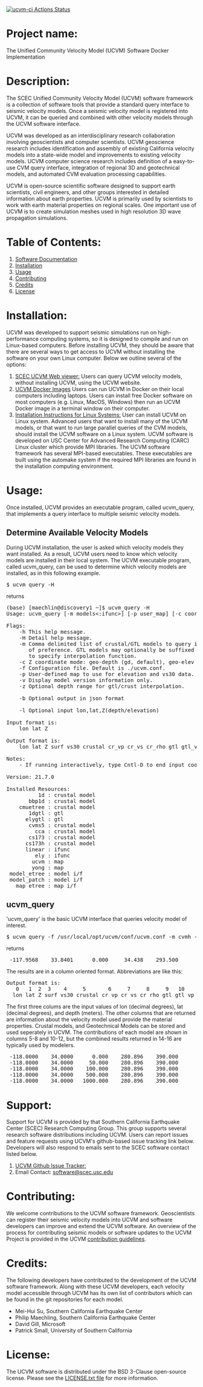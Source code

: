 [![ucvm-ci Actions Status](https://github.com/SCECcode/ucvm_docker/workflows/ucvm-ci/badge.svg)](https://github.com/SCECcode/ucvm_docker/actions)

# Project name:
The Unified Community Velocity Model (UCVM) Software Docker Implementation

# Description: 
The SCEC Unified Community Velocity Model (UCVM) software framework is a collection of software tools that provide a standard query interface to seismic velocity models. Once a seismic velocity model is registered into UCVM, it can be queried and combined with other velocity models through the UCVM software interface.

UCVM was developed as an interdisciplinary research collaboration involving geoscientists and computer scientists. UCVM geoscience research includes identification and assembly of existing California velocity models into a state-wide model and improvements to existing velocity models. UCVM computer science research includes definition of a easy-to-use CVM query interface, integration of regional 3D and geotechnical models, and automated CVM evaluation processing capabilities.

UCVM is open-source scientific software designed to support earth scientists, civil engineers, and other groups interested in detailed information about earth properties. UCVM is primarily used by scientists to work with earth material properties on regional scales. One important use of UCVM is to create simulation meshes used in high resolution 3D wave propagation simulations.

# Table of Contents:
1. [Software Documentation](https://github.com/SCECcode/ucvm_docker/wiki)
2. [Installation](#installation)
3. [Usage](#usage)
4. [Contributing](#contributing)
5. [Credits](#credit)
6. [License](#license)

# Installation:
UCVM was developed to support seismic simulations run on high-performance computing systems, so it is designed to compile and run on Linux-based computers. Before installing UCVM, they should be aware that there are several ways to get access to UCVM without installing the software on your own Linux computer. Below we outline several of the options:
1. [SCEC UCVM Web viewer:](http://moho.scec.org/UCVM_web/web/viewer.php) Users can query UCVM velocity models, without installing UCVM, using the UCVM website. 
2. [UCVM Docker Images](https://github.com/sceccode/ucvm_docker) Users can run UCVM in Docker on their local computers including laptops. Users can install free Docker software on most computers (e.g. Linux, MacOS, Windows) then run an UCVM Docker image in a terminal window on their computer. 
3.  [Installation Instructions for Linux Systems:](https://github.com/sceccode/ucvm/wiki/installation) User can install UCVM on Linux system. Advanced users that want to install many of the UCVM models, or that want to run large parallel queries of the CVM models, should install the UCVM software on a Linux system. UCVM software is developed on USC Center for Advanced Research Computing (CARC) Linux cluster which provide MPI libraries. The UCVM software framework has several MPI-based executables. These executables are built using the automake system if the required MPI libraries are found in the installation computing environment. 

# Usage: 
Once installed, UCVM provides an executable program, called ucvm_query, that implements a query interface to multiple seismic velocity models.

## Determine Available Velocity Models
During UCVM installation, the user is asked which velocity models they want installed. As a result, UCVM users need to know which velocity models are installed in their local system. The UCVM executable program, called ucvm_query, can be used to determine which velocity models are installed, as in this following example.
<pre>
$ ucvm_query -H
</pre>
returns
<pre>
(base) [maechlin@discovery1 ~]$ ucvm_query -H
Usage: ucvm_query [-m models<:ifunc>] [-p user_map] [-c coordtype] [-f config] [-z zmin,zmax] [-b] < file.in

Flags:
	-h This help message.
	-H Detail help message.
	-m Comma delimited list of crustal/GTL models to query in order
	   of preference. GTL models may optionally be suffixed with ':ifunc'
	   to specify interpolation function.
	-c Z coordinate mode: geo-depth (gd, default), geo-elev (ge).
	-f Configuration file. Default is ./ucvm.conf.
	-p User-defined map to use for elevation and vs30 data.
	-v Display model version information only.
	-z Optional depth range for gtl/crust interpolation.

	-b Optional output in json format

	-l Optional input lon,lat,Z(depth/elevation)

Input format is:
	lon lat Z

Output format is:
	lon lat Z surf vs30 crustal cr_vp cr_vs cr_rho gtl gtl_vp gtl_vs gtl_rho cmb_algo cmb_vp cmb_vs cmb_rho

Notes:
	- If running interactively, type Cntl-D to end input coord list.

Version: 21.7.0

Installed Resources:
          1d : crustal model
       bbp1d : crustal model
    cmuetree : crustal model
       1dgtl : gtl
      elygtl : gtl
       cvms5 : crustal model
         cca : crustal model
       cs173 : crustal model
      cs173h : crustal model
      linear : ifunc
         ely : ifunc
        ucvm : map
        yong : map
 model_etree : model i/f
 model_patch : model i/f
   map_etree : map i/f
</pre>

## ucvm_query
'ucvm_query' is the basic UCVM interface that queries velocity model of interest.

<pre>
$ ucvm_query -f /usr/local/opt/ucvm/conf/ucvm.conf -m cvmh -l 33.84007,-117.95683,0.0
</pre>
returns
<pre>
 -117.9568    33.8401      0.000     34.438    293.500       cvmh   1238.170    120.690   1450.659       none      0.000      0.000      0.000      crust   1238.170    120.690   1450.65
</pre>

The results are in a column oriented format. Abbreviations are like this:
<pre>
Output format is:
   0   1  2  3    4     5       6     7     8     9   10      11    12       13     14      15     16
  lon lat Z surf vs30 crustal cr_vp cr_vs cr_rho gtl gtl_vp gtl_vs gtl_rho cmb_algo cmb_vp cmb_vs cmb_rho
</pre>

The first three colums are the input values of lon (decimal degrees), lat (decimal degrees), and depth (meters). The other columns that are returned are information about the velocity model used provide the material properties. Crustal models, and Geotechnical Models can be stored and used seperately in UCVM. The contributions of each model are shown in columns 5-8 and 10-12, but the combined results returned in 14-16 are typically used by modelers.
<pre>
 -118.0000    34.0000      0.000    280.896    390.000      cvmsi    696.491    213.000   1974.976       none      0.000      0.000      0.000      crust    696.491    213.000   1974.976
 -118.0000    34.0000     50.000    280.896    390.000      cvmsi   1669.540    548.000   2128.620       none      0.000      0.000      0.000      crust   1669.540    548.000   2128.620
 -118.0000    34.0000    100.000    280.896    390.000      cvmsi   1683.174    603.470   2130.773       none      0.000      0.000      0.000      crust   1683.174    603.470   2130.773
 -118.0000    34.0000    500.000    280.896    390.000      cvmsi   2701.217   1475.609   2354.105       none      0.000      0.000      0.000      crust   2701.217   1475.609   2354.105
 -118.0000    34.0000   1000.000    280.896    390.000      cvmsi   3330.909   1945.594   2443.042       none      0.000      0.000      0.000      crust   3330.909   1945.594   2443.042
</pre>

# Support:
Support for UCVM is provided by that Southern California Earthquake Center (SCEC) Research Computing Group. This group supports several research software distributions including UCVM. Users can report issues and feature requests using UCVM's github-based issue tracking link below. Developers will also respond to emails sent to the SCEC software contact listed below.
1. [UCVM Github Issue Tracker:](https://github.com/SCECcode/ucvm/issues)
2. Email Contact: software@scec.usc.edu

# Contributing:
We welcome contributions to the UCVM software framework. Geoscientists can register their seismic velocity models into UCVM and software developers can improve and extend the UCVM software. An overview of the process for contributing seismic models or software updates to the UCVM Project is provided in the UCVM [contribution guidelines](CONTRIBUTING.md).

# Credits:
The following developers have contributed to the development of the UCVM software framework. Along with these UCVM developers, each velocity model accessible through UCVM has its own list of contributors which can be found in the git repositories for each model.
* Mei-Hui Su, Southern California Earthquake Center
* Philip Maechling, Southern California Earthquake Center
* David Gill, Microsoft
* Patrick Small, University of Southern California

# License:
The UCVM software is distributed under the BSD 3-Clause open-source license. Please see the [LICENSE.txt file](LICENSE.txt) for more information.
